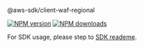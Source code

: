 @aws-sdk/client-waf-regional

[![NPM version](https://img.shields.io/npm/v/@aws-sdk/client-waf-regional/preview.svg)](https://www.npmjs.com/package/@aws-sdk/client-waf-regional)
[![NPM downloads](https://img.shields.io/npm/dm/@aws-sdk/client-waf-regional.svg)](https://www.npmjs.com/package/@aws-sdk/client-waf-regional)

For SDK usage, please step to [SDK reademe](https://github.com/aws/aws-sdk-js-v3).

